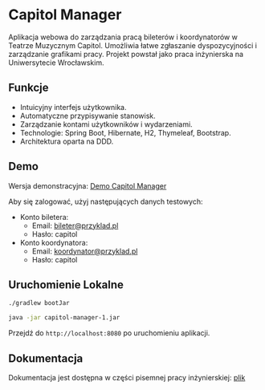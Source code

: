 # Capitol Manager

Aplikacja webowa do zarządzania pracą bileterów i koordynatorów w Teatrze Muzycznym Capitol. Umożliwia łatwe zgłaszanie dyspozycyjności i zarządzanie grafikami pracy. Projekt powstał jako praca inżynierska na Uniwersytecie Wrocławskim.

## Funkcje

- Intuicyjny interfejs użytkownika.
- Automatyczne przypisywanie stanowisk.
- Zarządzanie kontami użytkowników i wydarzeniami.
- Technologie: Spring Boot, Hibernate, H2, Thymeleaf, Bootstrap.
- Architektura oparta na DDD.

## Demo

Wersja demonstracyjna: [Demo Capitol Manager](https://capitol-manager.onrender.com)

Aby się zalogować, użyj następujących danych testowych:

- Konto biletera:
  - Email: bileter@przyklad.pl
  - Hasło: capitol
- Konto koordynatora:
  - Email: koordynator@przyklad.pl
  - Hasło: capitol

## Uruchomienie Lokalne

```bash
./gradlew bootJar
```

```bash
java -jar capitol-manager-1.jar
```
Przejdź do `http://localhost:8080` po uruchomieniu aplikacji.

## Dokumentacja

Dokumentacja jest dostępna w części pisemnej pracy inżynierskiej: [plik](thesis/Praca_inżynierska_zarzadzanie_obluga_widowni_teatru.pdf)
